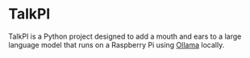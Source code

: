 # TalkPI

TalkPI is a Python project designed to add a mouth and ears to a large language model that runs on a Raspberry Pi using [Ollama](https://ollama.com/) locally.
